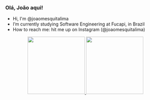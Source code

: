 ### Olá, João aqui! 

- Hi, I'm @joaomesquitalima 
- I’m currently studying Software Engineering at Fucapi, in Brazil
-  How to reach me: hit me up on Instagram (@joaomesquitalima)
<div align="center">
  <a href="https://github.com/joaomesquitalima">
  <img height="180em" src="https://github-readme-stats.vercel.app/api?username=joaomesquitalima&show_icons=true&theme=dark&include_all_commits=true&count_private=true"/>
  <img height="180em" src="https://github-readme-stats.vercel.app/api/top-langs/?username=joaomesquitalima&layout=compact&langs_count=7&theme=dark"/>
</div>

  


  
 
 
 
</div>
